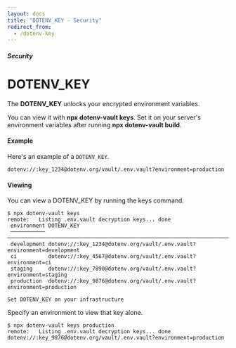```yaml
---
layout: docs
title: "DOTENV_KEY - Security"
redirect_from:
  - /dotenv-key
---
```


##### Security

# DOTENV_KEY

The **DOTENV_KEY** unlocks your encrypted environment variables.

You can view it with **npx dotenv-vault keys**. Set it on your server's environment variables after running **npx dotenv-vault build**.

#### Example

Here's an example of a `DOTENV_KEY`.

```
dotenv://:key_1234@dotenv.org/vault/.env.vault?environment=production
```

#### Viewing

You can view a DOTENV_KEY by running the keys command.

```
$ npx dotenv-vault keys
remote:   Listing .env.vault decryption keys... done
 environment DOTENV_KEY
 ─────────── ──────────────────────────────────────────────────────────────────────────────────────────────────────────────────────────────────
 development dotenv://:key_1234@dotenv.org/vault/.env.vault?environment=development
 ci          dotenv://:key_4567@dotenv.org/vault/.env.vault?environment=ci
 staging     dotenv://:key_7890@dotenv.org/vault/.env.vault?environment=staging
 production  dotenv://:key_9876@dotenv.org/vault/.env.vault?environment=production

Set DOTENV_KEY on your infrastructure
```

Specify an environment to view that key alone.

```
$ npx dotenv-vault keys production
remote:   Listing .env.vault decryption keys... done
dotenv://:key_9876@dotenv.org/vault/.env.vault?environment=production
```
